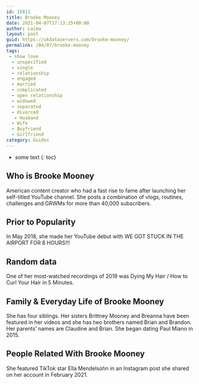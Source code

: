 ```yaml
---
id: 15811
title: Brooke Mooney
date: 2021-04-07T17:13:25+00:00
author: Laima
layout: post
guid: https://ukdataservers.com/brooke-mooney/
permalink: /04/07/brooke-mooney
tags:
 - show love
  - unspecified
  - single
  - relationship
  - engaged
  - married
  - complicated
  - open relationship
  - widowed
  - separated
  - divorced
   - Husband
  - Wife
  - Boyfriend
  - Girlfriend
category: Guides
---
```


* some text
{: toc}


## Who is Brooke Mooney
                  
                  
                  
American content creator who had a fast rise to fame after launching her self-titled YouTube channel. She posts a combination of vlogs, routines, challenges and GRWMs for more than 40,000 subscribers.
                  
              
            
              
            
                
                
                
## Prior to Popularity
                  
                  
                  
In May 2018, she made her YouTube debut with WE GOT STUCK IN THE AIRPORT FOR 8 HOURS!!!
                  
              
            
              
            
                
                
                
## Random data
                  
                  
                  
One of her most-watched recordings of 2019 was Dying My Hair / How to Curl Your Hair in 5 Minutes.
                  
              
            
              
            
                
                
                
## Family & Everyday Life of Brooke Mooney
                  
                  
                  
She has four siblings. Her sisters Brittney Mooney and Breanna have been featured in her videos and she has two brothers named Brian and Brandon. Her parents&#8217; names are Claudine and Brian. She began dating Paul Miano in 2015. 
                  
              
            
              
            
                
                
                
## People Related With Brooke Mooney
                  
                  
                  
She featured TikTok star Ella Mendelsohn in an Instagram post she shared on her account in February 2021.
                  
              
            
              
            
                
              
            
              
              
            
            
              
            
          
          
          